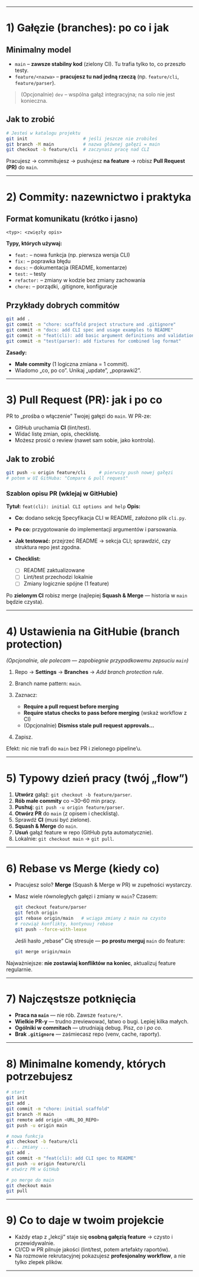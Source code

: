 
---

# 1) Gałęzie (branches): po co i jak

## Minimalny model

* `main` – **zawsze stabilny kod** (zielony CI). Tu trafia tylko to, co przeszło testy.
* `feature/<nazwa>` – **pracujesz tu nad jedną rzeczą** (np. `feature/cli`, `feature/parser`).

> (Opcjonalnie) `dev` – wspólna gałąź integracyjna; na solo nie jest konieczna.

## Jak to zrobić

```bash
# Jesteś w katalogu projektu
git init                     # jeśli jeszcze nie zrobiłeś
git branch -M main           # nazwa głównej gałęzi = main
git checkout -b feature/cli  # zaczynasz pracę nad CLI
```

Pracujesz → commitujesz → pushujesz **na feature** → robisz **Pull Request (PR)** do `main`.

---

# 2) Commity: nazewnictwo i praktyka

## Format komunikatu (krótko i jasno)

```
<typ>: <zwięzły opis>
```

**Typy, których używaj:**

* `feat:` – nowa funkcja (np. pierwsza wersja CLI)
* `fix:` – poprawka błędu
* `docs:` – dokumentacja (README, komentarze)
* `test:` – testy
* `refactor:` – zmiany w kodzie bez zmiany zachowania
* `chore:` – porządki, .gitignore, konfiguracje

## Przykłady dobrych commitów

```bash
git add .
git commit -m "chore: scaffold project structure and .gitignore"
git commit -m "docs: add CLI spec and usage examples to README"
git commit -m "feat(cli): add basic argument definitions and validation plan"
git commit -m "test(parser): add fixtures for combined log format"
```

**Zasady:**

* **Małe commity** (1 logiczna zmiana = 1 commit).
* Wiadomo „co, po co”. Unikaj „update”, „poprawki2”.

---

# 3) Pull Request (PR): jak i po co

PR to „prośba o włączenie” Twojej gałęzi do `main`.
W PR-ze:

* GitHub uruchamia **CI** (lint/test).
* Widać listę zmian, opis, checklistę.
* Możesz prosić o review (nawet sam sobie, jako kontrola).

## Jak to zrobić

```bash
git push -u origin feature/cli     # pierwszy push nowej gałęzi
# potem w UI GitHuba: "Compare & pull request"
```

### Szablon opisu PR (wklejaj w GitHubie)

**Tytuł:** `feat(cli): initial CLI options and help`
**Opis:**

* **Co:** dodano sekcję Specyfikacja CLI w README, założono plik `cli.py`.
* **Po co:** przygotowanie do implementacji argumentów i parsowania.
* **Jak testować:** przejrzeć README → sekcja CLI; sprawdzić, czy struktura repo jest zgodna.
* **Checklist:**

  * [ ] README zaktualizowane
  * [ ] Lint/test przechodzi lokalnie
  * [ ] Zmiany logicznie spójne (1 feature)

Po **zielonym CI** robisz merge (najlepiej **Squash & Merge** — historia w `main` będzie czysta).

---

# 4) Ustawienia na GitHubie (branch protection)

*(Opcjonalnie, ale polecam — zapobiegnie przypadkowemu zepsuciu `main`)*

1. Repo → **Settings** → **Branches** → *Add branch protection rule*.
2. Branch name pattern: `main`.
3. Zaznacz:

   * **Require a pull request before merging**
   * **Require status checks to pass before merging** (wskaż workflow z CI)
   * (Opcjonalnie) **Dismiss stale pull request approvals…**
4. Zapisz.

Efekt: nic nie trafi do `main` bez PR i zielonego pipeline’u.

---

# 5) Typowy dzień pracy (twój „flow”)

1. **Utwórz** gałąź: `git checkout -b feature/parser`.
2. **Rób małe commity** co \~30–60 min pracy.
3. **Pushuj**: `git push -u origin feature/parser`.
4. **Otwórz PR** do `main` (z opisem i checklistą).
5. Sprawdź **CI** (musi być zielone).
6. **Squash & Merge** do `main`.
7. **Usuń** gałąź feature w repo (GitHub pyta automatycznie).
8. Lokalnie: `git checkout main` → `git pull`.

---

# 6) Rebase vs Merge (kiedy co)

* Pracujesz solo? **Merge** (Squash & Merge w PR) w zupełności wystarczy.
* Masz wiele równoległych gałęzi i zmiany w `main`? Czasem:

  ```bash
  git checkout feature/parser
  git fetch origin
  git rebase origin/main   # wciąga zmiany z main na czysto
  # rozwiąż konflikty, kontynuuj rebase
  git push --force-with-lease
  ```

  Jeśli hasło „rebase” Cię stresuje — **po prostu merguj** `main` do feature:

  ```bash
  git merge origin/main
  ```

Najważniejsze: **nie zostawiaj konfliktów na koniec**, aktualizuj feature regularnie.

---

# 7) Najczęstsze potknięcia

* **Praca na `main`** — nie rób. Zawsze `feature/*`.
* **Wielkie PR-y** — trudno zreviewować, łatwo o bugi. Lepiej kilka małych.
* **Ogólniki w commitach** — utrudniają debug. Pisz, *co* i *po co*.
* **Brak `.gitignore`** — zaśmiecasz repo (venv, cache, raporty).

---

# 8) Minimalne komendy, których potrzebujesz

```bash
# start
git init
git add .
git commit -m "chore: initial scaffold"
git branch -M main
git remote add origin <URL_DO_REPO>
git push -u origin main

# nowa funkcja
git checkout -b feature/cli
# ... zmiany ...
git add .
git commit -m "feat(cli): add CLI spec to README"
git push -u origin feature/cli
# otwórz PR w GitHub

# po merge do main
git checkout main
git pull
```

---

# 9) Co to daje w twoim projekcie

* Każdy etap z „lekcji” staje się **osobną gałęzią feature** → czysto i przewidywalnie.
* CI/CD w PR pilnuje jakości (lint/test, potem artefakty raportów).
* Na rozmowie rekrutacyjnej pokazujesz **profesjonalny workflow**, a nie tylko zlepek plików.

---


